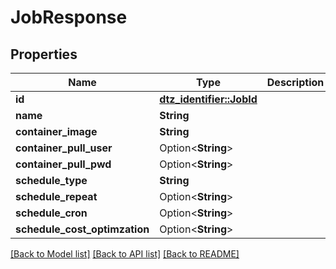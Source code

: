 # JobResponse

## Properties

Name | Type | Description | Notes
------------ | ------------- | ------------- | -------------
**id** | [**dtz_identifier::JobId**](dtz_identifier::JobId.md) |  | 
**name** | **String** |  | 
**container_image** | **String** |  | 
**container_pull_user** | Option<**String**> |  | [optional]
**container_pull_pwd** | Option<**String**> |  | [optional]
**schedule_type** | **String** |  | 
**schedule_repeat** | Option<**String**> |  | [optional]
**schedule_cron** | Option<**String**> |  | [optional]
**schedule_cost_optimzation** | Option<**String**> |  | [optional]

[[Back to Model list]](../README.md#documentation-for-models) [[Back to API list]](../README.md#documentation-for-api-endpoints) [[Back to README]](../README.md)


